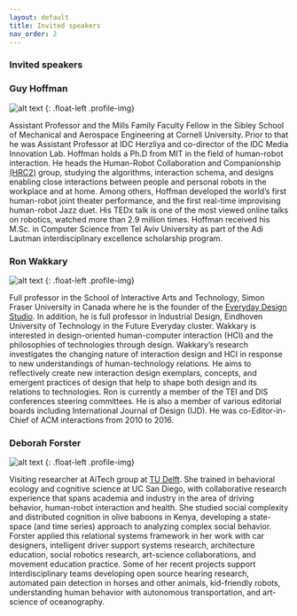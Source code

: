 ```yaml
---
layout: default
title: Invited speakers
nav_order: 2
---
```


### Invited speakers

### Guy Hoffman

![alt text](https://malulu.github.io/HRI-Design-2020/assets/img/guyh-01.png "Guy")
{: .float-left .profile-img}

Assistant Professor and the Mills Family Faculty Fellow in the Sibley School of Mechanical and Aerospace Engineering at Cornell University. Prior to that he was Assistant Professor at IDC Herzliya and co-director of the IDC Media Innovation Lab. Hoffman holds a Ph.D from MIT in the field of human-robot interaction. He heads the Human-Robot Collaboration and Companionship [(HRC2)](https://hrc2.io/) group, studying the algorithms, interaction schema, and designs enabling close interactions between people and personal robots in the workplace and at home. Among others, Hoffman developed the world’s first human-robot joint theater performance, and the first real-time improvising human-robot Jazz duet. His TEDx talk is one of the most viewed online talks on robotics, watched more than 2.9 million times. Hoffman received his M.Sc. in Computer Science from Tel Aviv University as part of the Adi Lautman interdisciplinary excellence scholarship program.

### Ron Wakkary

![alt text](https://malulu.github.io/HRI-Design-2020/assets/img/ronw-01.png "Ron")
{: .float-left .profile-img}

Full professor in the School of Interactive Arts and Technology, Simon Fraser University in Canada where he is the founder of the [Everyday Design Studio](eds.siat.sfu.ca). In addition, he is full professor in Industrial Design, Eindhoven University of Technology in the Future Everyday cluster. Wakkary is interested in design-oriented human-computer interaction (HCI) and the philosophies of technologies through design. Wakkary’s research investigates the changing nature of interaction design and HCI in response to new understandings of human-technology relations. He aims to reflectively create new interaction design exemplars, concepts, and emergent practices of design that help to shape both design and its relations to technologies. Ron is currently a member of the TEI and DIS conferences steering committees. He is also a member of various editorial boards including International Journal of Design (IJD). He was co-Editor-in-Chief of ACM interactions from 2010 to 2016.

### Deborah Forster

![alt text](https://malulu.github.io/HRI-Design-2020/assets/img/deborahf-01.png "Deborah")
{: .float-left .profile-img}

Visiting researcher at AiTech group at [TU Delft](tudelft.nl/aitech/). She trained in behavioral ecology and cognitive science at UC San Diego, with collaborative research experience that spans academia and industry in the area of driving behavior, human-robot interaction and health. She studied social complexity and distributed cognition in olive baboons in Kenya, developing a state-space (and time series) approach to analyzing complex social behavior. Forster applied this relational systems framework in her work with car designers, intelligent driver support systems research, architecture education, social robotics research, art-science collaborations, and movement education practice.  Some of her recent projects support interdisciplinary teams developing open source hearing research, automated pain detection in horses and other animals, kid-friendly robots, understanding human behavior with autonomous transportation, and art-science of oceanography. 


